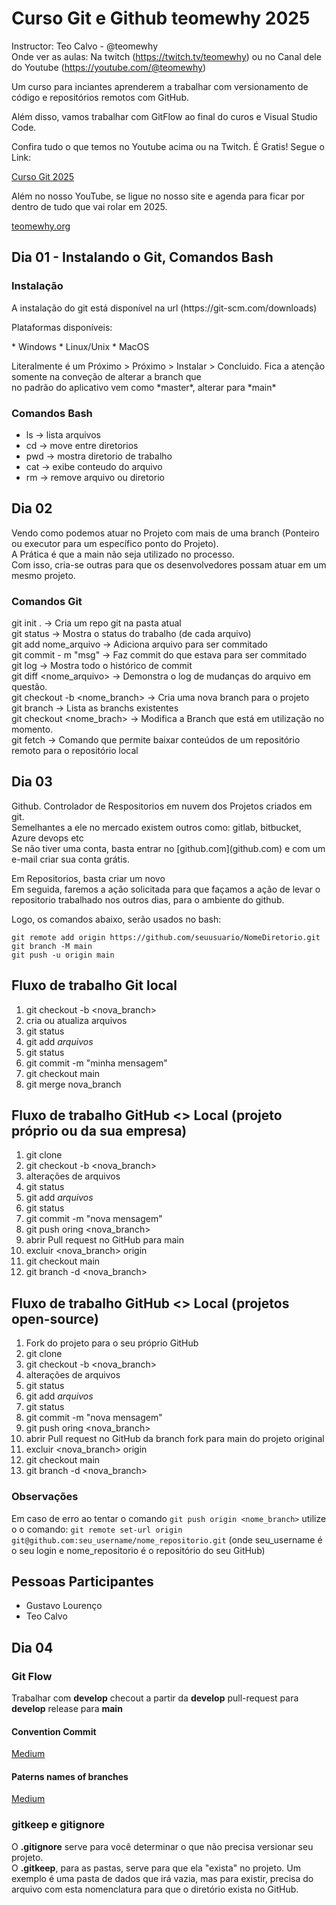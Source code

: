 # Curso Git e Github teomewhy 2025
Instructor: Teo Calvo - @teomewhy <br>
Onde ver as aulas: Na twitch (https://twitch.tv/teomewhy) ou no Canal dele do Youtube (https://youtube.com/@teomewhy) <br>

<p> Um curso para inciantes aprenderem a trabalhar com versionamento de código e repositórios remotos com GitHub. <br>

Além disso, vamos trabalhar com GitFlow ao final do curos e Visual Studio Code. <br>

Confira tudo o que temos no Youtube acima ou na Twitch. É Gratis! Segue o Link:

[Curso Git 2025](https://youtube.com/@teomewhy)

Além no nosso YouTube, se ligue no nosso site e agenda para ficar por dentro de tudo que vai rolar em 2025.

[teomewhy.org](https://teomewhy.org;schedule)

</p>

## Dia 01 - Instalando o Git, Comandos Bash

### Instalação
</p> A instalação do git está disponível na url (https://git-scm.com/downloads) </p>
<p>Plataformas disponíveis: </p>
* Windows
* Linux/Unix
* MacOS

<p>Literalmente é um Próximo > Próximo > Instalar > Concluido. Fica a atenção somente na conveção de alterar a branch que <br> 
no padrão do aplicativo vem como *master*, alterar para *main*
</p>

### Comandos Bash
* ls -> lista arquivos
* cd -> move entre diretorios
* pwd -> mostra diretorio de trabalho
* cat -> exibe conteudo do arquivo
* rm -> remove arquivo ou diretorio

## Dia 02

Vendo como podemos atuar no Projeto com mais de uma branch (Ponteiro ou executor para um específico ponto do Projeto). <br> 
A Prática é que a main não seja utilizado no processo. <br>
Com isso, cria-se outras para que os desenvolvedores possam atuar em um mesmo projeto.

### Comandos Git

git init .                      -> Cria um repo git na pasta atual <br>
git status                      -> Mostra o status do trabalho (de cada arquivo) <br>
git add nome_arquivo            -> Adiciona arquivo para ser commitado <br>
git commit - m "msg"            -> Faz commit do que estava para ser commitado <br>
git log                         -> Mostra todo o histórico de commit <br>
git diff <nome_arquivo>         -> Demonstra o log de mudanças do arquivo em questão. <br>
git checkout -b <nome_branch>   -> Cria uma nova branch para o projeto <br>
git branch                      -> Lista as branchs existentes <br>
git checkout <nome_brach>       -> Modifica a Branch que está em utilização no momento. <br>
git fetch                       -> Comando que permite baixar conteúdos de um repositório remoto para o repositório local

## Dia 03
<p>Github. Controlador de Respositorios em nuvem dos Projetos criados em git.<br>
Semelhantes a ele no mercado existem outros como: gitlab, bitbucket, Azure devops etc <br>
Se não tiver uma conta, basta entrar no [github.com](github.com) e com um e-mail criar sua conta grátis. </p>

Em Repositorios, basta criar um novo<br>
Em seguida, faremos a ação solicitada para que façamos a ação de levar o repositorio trabalhado nos outros dias, para o ambiente do github.<br>

Logo, os comandos abaixo, serão usados no bash:
```
git remote add origin https://github.com/seuusuario/NomeDiretorio.git
git branch -M main
git push -u origin main
```
## Fluxo de trabalho Git local
01. git checkout -b <nova_branch>
02. cria ou atualiza arquivos
03. git status
04. git add *arquivos*
05. git status
06. git commit -m "minha mensagem"
07. git checkout main
08. git merge nova_branch

## Fluxo de trabalho GitHub <> Local (projeto próprio ou da sua empresa)
01. git clone <endereco do projeto>
02. git checkout -b <nova_branch>
03. alterações de arquivos
04. git status
05. git add *arquivos* 
06. git status
07. git commit -m "nova mensagem"
08. git push oring <nova_branch>
09. abrir Pull request no GitHub para main
10. excluir <nova_branch> origin
11. git checkout main
12. git branch -d <nova_branch>


## Fluxo de trabalho GitHub <> Local (projetos open-source)

01. Fork do projeto para o seu próprio GitHub
02. git clone <endereco do projeto fork>
03. git checkout -b <nova_branch>
04. alterações de arquivos
05. git status
06. git add *arquivos* 
07. git status
08. git commit -m "nova mensagem"
09. git push oring <nova_branch>
10. abrir Pull request no GitHub da branch fork para main do projeto original
11. excluir <nova_branch> origin
12. git checkout main
13. git branch -d <nova_branch>

### Observações
Em caso de erro ao tentar o comando `git push origin <nome_branch>` utilize o o comando:
`git remote set-url origin git@github.com:seu_username/nome_repositorio.git` (onde seu_username é o seu login e nome_repositorio é o repositório do seu GitHub)

## Pessoas Participantes
- Gustavo Lourenço
- Teo Calvo

## Dia 04

### Git Flow
Trabalhar com **develop**
checout a partir da **develop**
pull-request para **develop**
release para **main**

#### Convention Commit ####
[Medium](https://miro.medium.com/v2/resize:fit:720/format:webp/1*izVKF4AT1iDtv4fJO8oWWA.png)

#### Paterns names of branches
[Medium](https://medium.com/prolog-app/nossos-padr%C3%B5es-de-nomenclatura-para-branches-e-commits-fade8fd17106)

### gitkeep e gitignore
O **.gitignore** serve para você determinar o que não precisa versionar seu projeto. <br>
O **.gitkeep**, para as pastas, serve para que ela "exista" no projeto. Um exemplo é uma pasta de dados que irá vazia, mas para existir, precisa do arquivo com esta nomenclatura para que o diretório exista no GitHub.
